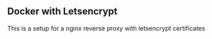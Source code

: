 ## Docker with Letsencrypt

This is a setup for a nginx reverse proxy with letsencrypt certificates
